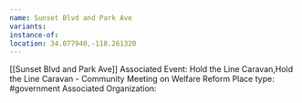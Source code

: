 ```yaml
---
name: Sunset Blvd and Park Ave
variants: 
instance-of: 
location: 34.077940,-118.261320
---
```

[[Sunset Blvd and Park Ave]]
Associated Event: Hold the Line Caravan,Hold the Line Caravan - Community Meeting on Welfare Reform
Place type: #government
Associated Organization: 


